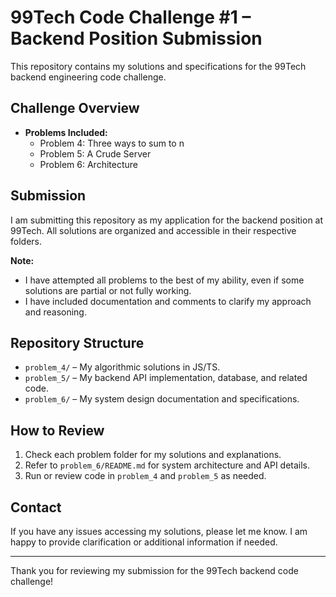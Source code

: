 
# 99Tech Code Challenge #1 – Backend Position Submission

This repository contains my solutions and specifications for the 99Tech backend engineering code challenge.

## Challenge Overview

- **Problems Included:**
  - Problem 4: Three ways to sum to n
  - Problem 5: A Crude Server
  - Problem 6: Architecture

## Submission

I am submitting this repository as my application for the backend position at 99Tech. All solutions are organized and accessible in their respective folders.

**Note:**
- I have attempted all problems to the best of my ability, even if some solutions are partial or not fully working.
- I have included documentation and comments to clarify my approach and reasoning.

## Repository Structure

- `problem_4/` – My algorithmic solutions in JS/TS.
- `problem_5/` – My backend API implementation, database, and related code.
- `problem_6/` – My system design documentation and specifications.

## How to Review

1. Check each problem folder for my solutions and explanations.
2. Refer to `problem_6/README.md` for system architecture and API details.
3. Run or review code in `problem_4` and `problem_5` as needed.

## Contact

If you have any issues accessing my solutions, please let me know. I am happy to provide clarification or additional information if needed.

---

Thank you for reviewing my submission for the 99Tech backend code challenge!
